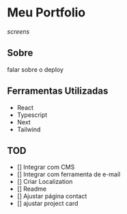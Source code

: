 # Meu Portfolio
*screens*
## Sobre

falar sobre o deploy

## Ferramentas Utilizadas
- React
- Typescript
- Next
- Tailwind

## TOD

- [] Integrar com CMS
- [] Integrar com ferramenta de e-mail
- [] Criar Localization
- [] Readme
- [] Ajustar página contact
- [] ajustar project card